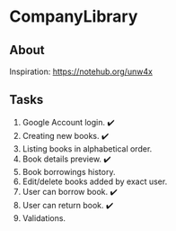 # CompanyLibrary

## About

Inspiration: https://notehub.org/unw4x

## Tasks

1. Google Account login. :heavy_check_mark:
2. Creating new books. :heavy_check_mark:
3. Listing books in alphabetical order.
4. Book details preview. :heavy_check_mark:
5. Book borrowings history.
6. Edit/delete books added by exact user.
7. User can borrow book. :heavy_check_mark:
8. User can return book. :heavy_check_mark:
9. Validations.
